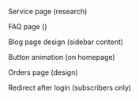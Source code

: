 Service page (research)

FAQ page ()

Blog page design (sidebar content)

Button animation (on homepage)

Orders page (design)

Redirect after login (subscribers only)